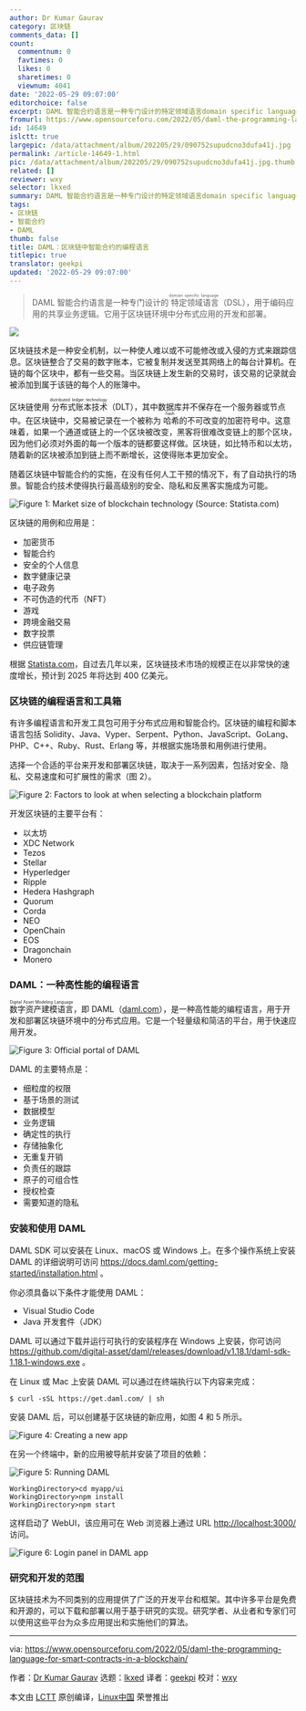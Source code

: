 ```yaml
---
author: Dr Kumar Gaurav
category: 区块链
comments_data: []
count:
  commentnum: 0
  favtimes: 0
  likes: 0
  sharetimes: 0
  viewnum: 4041
date: '2022-05-29 09:07:00'
editorchoice: false
excerpt: DAML 智能合约语言是一种专门设计的特定领域语言domain specific language（DSL），用于编码应用的共享业务逻辑。它用于区块链环境中分布式应用的开发和部署。
fromurl: https://www.opensourceforu.com/2022/05/daml-the-programming-language-for-smart-contracts-in-a-blockchain/
id: 14649
islctt: true
largepic: /data/attachment/album/202205/29/090752supudcno3dufa41j.jpg
permalink: /article-14649-1.html
pic: /data/attachment/album/202205/29/090752supudcno3dufa41j.jpg.thumb.jpg
related: []
reviewer: wxy
selector: lkxed
summary: DAML 智能合约语言是一种专门设计的特定领域语言domain specific language（DSL），用于编码应用的共享业务逻辑。它用于区块链环境中分布式应用的开发和部署。
tags:
- 区块链
- 智能合约
- DAML
thumb: false
title: DAML：区块链中智能合约的编程语言
titlepic: true
translator: geekpi
updated: '2022-05-29 09:07:00'
---
```



> 
> DAML 智能合约语言是一种专门设计的<ruby> 特定领域语言 <rt>  domain specific language </rt></ruby>（DSL），用于编码应用的共享业务逻辑。它用于区块链环境中分布式应用的开发和部署。
> 
> 
> 


![](/data/attachment/album/202205/29/090752supudcno3dufa41j.jpg)


区块链技术是一种安全机制，以一种使人难以或不可能修改或入侵的方式来跟踪信息。区块链整合了交易的数字账本，它被复制并发送至其网络上的每台计算机。在链的每个区块中，都有一些交易。当区块链上发生新的交易时，该交易的记录就会被添加到属于该链的每个人的账簿中。


区块链使用<ruby> 分布式账本技术 <rt>  distributed ledger technology </rt></ruby>（DLT），其中数据库并不保存在一个服务器或节点中。在区块链中，交易被记录在一个被称为<ruby> 哈希 <rt>  hash </rt></ruby>的不可改变的加密符号中。这意味着，如果一个通道或链上的一个区块被改变，黑客将很难改变链上的那个区块，因为他们必须对外面的每一个版本的链都要这样做。区块链，如比特币和以太坊，随着新的区块被添加到链上而不断增长，这使得账本更加安全。


随着区块链中智能合约的实施，在没有任何人工干预的情况下，有了自动执行的场景。智能合约技术使得执行最高级别的安全、隐私和反黑客实施成为可能。


![Figure 1: Market size of blockchain technology (Source: Statista.com)](/data/attachment/album/202205/29/090756ssgxfyytsg55gvz5.jpg)


区块链的用例和应用是：


* 加密货币
* 智能合约
* 安全的个人信息
* 数字健康记录
* 电子政务
* 不可伪造的代币（NFT）
* 游戏
* 跨境金融交易
* 数字投票
* 供应链管理


根据 [Statista.com](http://Statista.com)，自过去几年以来，区块链技术市场的规模正在以非常快的速度增长，预计到 2025 年将达到 400 亿美元。


### 区块链的编程语言和工具箱


有许多编程语言和开发工具包可用于分布式应用和智能合约。区块链的编程和脚本语言包括 Solidity、Java、Vyper、Serpent、Python、JavaScript、GoLang、PHP、C++、Ruby、Rust、Erlang 等，并根据实施场景和用例进行使用。


选择一个合适的平台来开发和部署区块链，取决于一系列因素，包括对安全、隐私、交易速度和可扩展性的需求（图 2）。


![Figure 2: Factors to look at when selecting a blockchain platform](/data/attachment/album/202205/29/091016y6llb46zyi6yllhf.png)


开发区块链的主要平台有：


* 以太坊
* XDC Network
* Tezos
* Stellar
* Hyperledger
* Ripple
* Hedera Hashgraph
* Quorum
* Corda
* NEO
* OpenChain
* EOS
* Dragonchain
* Monero


### DAML：一种高性能的编程语言


<ruby> 数字资产建模语言 <rt>  Digital Asset Modeling Language </rt></ruby>，即 DAML（[daml.com](http://daml.com)），是一种高性能的编程语言，用于开发和部署区块链环境中的分布式应用。它是一个轻量级和简洁的平台，用于快速应用开发。


![Figure 3: Official portal of DAML](/data/attachment/album/202205/29/090757jgb9suijcb5v99zv.jpg)


DAML 的主要特点是：


* 细粒度的权限
* 基于场景的测试
* 数据模型
* 业务逻辑
* 确定性的执行
* 存储抽象化
* 无重复开销
* 负责任的跟踪
* 原子的可组合性
* 授权检查
* 需要知道的隐私


### 安装和使用 DAML


DAML SDK 可以安装在 Linux、macOS 或 Windows 上。在多个操作系统上安装 DAML 的详细说明可访问 <https://docs.daml.com/getting-started/installation.html> 。


你必须具备以下条件才能使用 DAML：


* Visual Studio Code
* Java 开发套件（JDK）


DAML 可以通过下载并运行可执行的安装程序在 Windows 上安装，你可访问 <https://github.com/digital-asset/daml/releases/download/v1.18.1/daml-sdk-1.18.1-windows.exe> 。


在 Linux 或 Mac 上安装 DAML 可以通过在终端执行以下内容来完成：



```
$ curl -sSL https://get.daml.com/ | sh

```

安装 DAML 后，可以创建基于区块链的新应用，如图 4 和 5 所示。


![Figure 4: Creating a new app](/data/attachment/album/202205/29/090757oslz63g9ig66feeh.jpg)


在另一个终端中，新的应用被导航并安装了项目的依赖：


![Figure 5: Running DAML](/data/attachment/album/202205/29/090757g0izc0fppi4kp4m0.jpg)



```
WorkingDirectory>cd myapp/ui
WorkingDirectory>npm install
WorkingDirectory>npm start

```

这样启动了 WebUI，该应用可在 Web 浏览器上通过 URL <http://localhost:3000/> 访问。


![Figure 6: Login panel in DAML app](/data/attachment/album/202205/29/090758l6mttztrlqm6yboq.jpg)


### 研究和开发的范围


区块链技术为不同类别的应用提供了广泛的开发平台和框架。其中许多平台是免费和开源的，可以下载和部署以用于基于研究的实现。研究学者、从业者和专家们可以使用这些平台为众多应用提出和实施他们的算法。




---


via: <https://www.opensourceforu.com/2022/05/daml-the-programming-language-for-smart-contracts-in-a-blockchain/>


作者：[Dr Kumar Gaurav](https://www.opensourceforu.com/author/dr-gaurav-kumar/) 选题：[lkxed](https://github.com/lkxed) 译者：[geekpi](https://github.com/geekpi) 校对：[wxy](https://github.com/wxy)


本文由 [LCTT](https://github.com/LCTT/TranslateProject) 原创编译，[Linux中国](https://linux.cn/) 荣誉推出